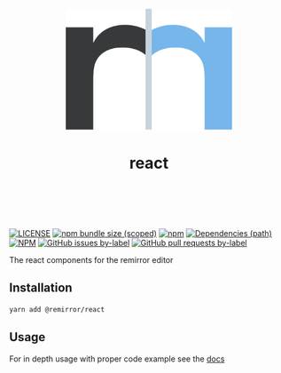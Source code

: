 <div align="center">
	<br />
	<div>
		<img width="300" src="../../support/assets/logo-icon.svg" alt="remirror" />
    <h1 align="center">react</h1>
	</div>
    <br />
    <br />
    <br />
    <br />
</div>

[![LICENSE](https://img.shields.io/npm/l/remirror.svg?style=for-the-badge)](https://github.com/ifiokjr/remirror/blob/master/LICENSE) [![npm bundle size (scoped)](https://img.shields.io/bundlephobia/minzip/@remirror/react.svg?style=for-the-badge)](https://bundlephobia.com/result?p=@remirror/react) [![npm](https://img.shields.io/npm/dm/@remirror/react.svg?style=for-the-badge&logo=npm)](https://www.npmjs.com/package/@remirror/react) [![Dependencies (path)](https://img.shields.io/david/ifiokjr/remirror.svg?logo=npm&path=@remirror%2Freact&style=for-the-badge)](https://github.com/ifiokjr/remirror/blob/master/@remirror/react/package.json) [![NPM](https://img.shields.io/npm/l/@remirror/react.svg?style=for-the-badge)](https://github.com/ifiokjr/remirror/blob/master/LICENSE) [![GitHub issues by-label](https://img.shields.io/github/issues/ifiokjr/remirror/@remirror/react.svg?label=Open%20Issues&logo=github&style=for-the-badge)](https://github.com/ifiokjr/remirror/issues?utf8=%E2%9C%93&q=is%3Aissue+is%3Aopen+sort%3Aupdated-desc+label%3A%40remirror%2Freact) [![GitHub pull requests by-label](https://img.shields.io/github/issues-pr/ifiokjr/remirror/@remirror/react.svg?label=Open%20Pull%20Requests&logo=github&style=for-the-badge)](https://github.com/ifiokjr/remirror/pulls?utf8=%E2%9C%93&q=is%3Apr+is%3Aopen+sort%3Aupdated-desc+label%3A%40remirror%2Freact)

The react components for the remirror editor

## Installation

```bash
yarn add @remirror/react
```

## Usage

For in depth usage with proper code example see the [docs](https://docs.remirror.org)
